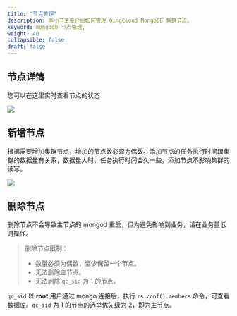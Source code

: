 ```yaml
---
title: "节点管理"
description: 本小节主要介绍如何管理 QingCloud MongoDB 集群节点。 
keyword: mongodb 节点管理, 
weight: 40
collapsible: false
draft: false
---
```




## 节点详情

您可以在这里实时查看节点的状态

![](../../_images/nodes_role.png)

## 新增节点

根据需要增加集群节点，增加的节点数必须为偶数。添加节点的任务执行时间跟集群的数据量有关系，数据量大时，任务执行时间会久一些，添加节点不影响集群的读写。

![](../../_images/add_nodes.png)

## 删除节点

删除节点不会导致主节点的 mongod 重启，但为避免影响到业务，请在业务量低时操作。

> 删除节点限制：
> 
> - 数量必须为偶数，至少保留一个节点。
> - 无法删除主节点。
> - 无法删除 `qc_sid` 为 1 的节点。

`qc_sid` 以 **root** 用户通过 mongo 连接后，执行 `rs.conf().members` 命令，可查看数据库。`qc_sid` 为 1 的节点的选举优先级为 2，即为主节点。
